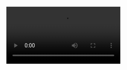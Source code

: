 ![](https://user-images.githubusercontent.com/79301060/134289759-09df3db7-0163-4c56-8792-b78f8588e34c.mov)